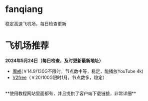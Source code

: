 # fanqiang
稳定高速飞机场，每日检查更新
# 飞机场推荐
**2024年5月24日（每日检查，及时更新最新地址）**
*   [魔戒](https://mojie.app/register?aff=1pWspTHg#tt)(￥14.9/130G不限时，节点数中等，稳定，能播放YouTube 4k)
*   [V2free](https://w1.v2free.cc/auth/register?code=QKu7#tt)（￥20/100G限时1月，节点数多，稳定）
<br />
**使用教程网站里面都有，并且提供了客户端下载链接，非常详细**
